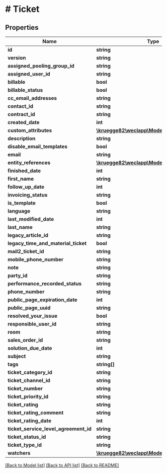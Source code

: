# # Ticket

## Properties

Name | Type | Description | Notes
------------ | ------------- | ------------- | -------------
**id** | **string** |  | [optional]
**version** | **string** |  | [optional]
**assigned_pooling_group_id** | **string** |  | [optional]
**assigned_user_id** | **string** |  | [optional]
**billable** | **bool** |  | [optional]
**billable_status** | **bool** |  | [optional]
**cc_email_addresses** | **string** |  | [optional]
**contact_id** | **string** |  | [optional]
**contract_id** | **string** |  | [optional]
**created_date** | **int** |  | [optional]
**custom_attributes** | [**\kruegge82\weclapp\Model\CustomAttribute[]**](CustomAttribute.md) |  | [optional]
**description** | **string** |  | [optional]
**disable_email_templates** | **bool** |  | [optional]
**email** | **string** |  | [optional]
**entity_references** | [**\kruegge82\weclapp\Model\EntityReference[]**](EntityReference.md) |  | [optional]
**finished_date** | **int** |  | [optional]
**first_name** | **string** |  | [optional]
**follow_up_date** | **int** |  | [optional]
**invoicing_status** | **string** |  | [optional]
**is_template** | **bool** |  | [optional]
**language** | **string** |  | [optional]
**last_modified_date** | **int** |  | [optional]
**last_name** | **string** |  | [optional]
**legacy_article_id** | **string** |  | [optional]
**legacy_time_and_material_ticket** | **bool** |  | [optional]
**mail2_ticket_id** | **string** |  | [optional]
**mobile_phone_number** | **string** |  | [optional]
**note** | **string** |  | [optional]
**party_id** | **string** |  | [optional]
**performance_recorded_status** | **string** |  | [optional]
**phone_number** | **string** |  | [optional]
**public_page_expiration_date** | **int** |  | [optional]
**public_page_uuid** | **string** |  | [optional]
**resolved_your_issue** | **bool** |  | [optional]
**responsible_user_id** | **string** |  | [optional]
**room** | **string** |  | [optional]
**sales_order_id** | **string** |  | [optional]
**solution_due_date** | **int** |  | [optional]
**subject** | **string** |  | [optional]
**tags** | **string[]** |  | [optional]
**ticket_category_id** | **string** |  | [optional]
**ticket_channel_id** | **string** |  | [optional]
**ticket_number** | **string** |  | [optional]
**ticket_priority_id** | **string** |  |
**ticket_rating** | **string** |  | [optional]
**ticket_rating_comment** | **string** |  | [optional]
**ticket_rating_date** | **int** |  | [optional]
**ticket_service_level_agreement_id** | **string** |  | [optional]
**ticket_status_id** | **string** |  |
**ticket_type_id** | **string** |  | [optional]
**watchers** | [**\kruegge82\weclapp\Model\OnlyId[]**](OnlyId.md) |  | [optional]

[[Back to Model list]](../../README.md#models) [[Back to API list]](../../README.md#endpoints) [[Back to README]](../../README.md)
